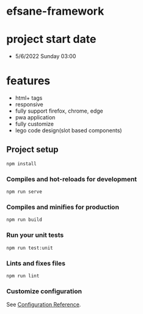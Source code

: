 # efsane-framework

# project start date
* 5/6/2022 Sunday 03:00

# features
* html+ tags 
* responsive
* fully support firefox, chrome, edge
* pwa application
* fully customize
* lego code design(slot based components)


## Project setup
```
npm install
```

### Compiles and hot-reloads for development
```
npm run serve
```

### Compiles and minifies for production
```
npm run build
```

### Run your unit tests
```
npm run test:unit
```

### Lints and fixes files
```
npm run lint
```

### Customize configuration
See [Configuration Reference](https://cli.vuejs.org/config/).
